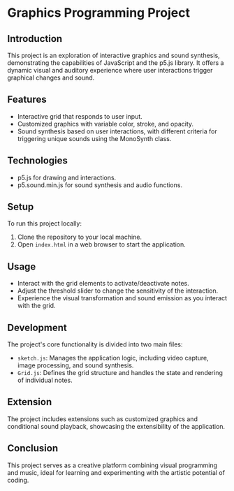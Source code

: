 # Graphics Programming Project

## Introduction
This project is an exploration of interactive graphics and sound synthesis, demonstrating the capabilities of JavaScript and the p5.js library. It offers a dynamic visual and auditory experience where user interactions trigger graphical changes and sound.

## Features
- Interactive grid that responds to user input.
- Customized graphics with variable color, stroke, and opacity.
- Sound synthesis based on user interactions, with different criteria for triggering unique sounds using the MonoSynth class.

## Technologies
- p5.js for drawing and interactions.
- p5.sound.min.js for sound synthesis and audio functions.

## Setup
To run this project locally:
1. Clone the repository to your local machine.
2. Open `index.html` in a web browser to start the application.

## Usage
- Interact with the grid elements to activate/deactivate notes.
- Adjust the threshold slider to change the sensitivity of the interaction.
- Experience the visual transformation and sound emission as you interact with the grid.

## Development
The project's core functionality is divided into two main files:
- `sketch.js`: Manages the application logic, including video capture, image processing, and sound synthesis.
- `Grid.js`: Defines the grid structure and handles the state and rendering of individual notes.

## Extension
The project includes extensions such as customized graphics and conditional sound playback, showcasing the extensibility of the application.

## Conclusion
This project serves as a creative platform combining visual programming and music, ideal for learning and experimenting with the artistic potential of coding.


